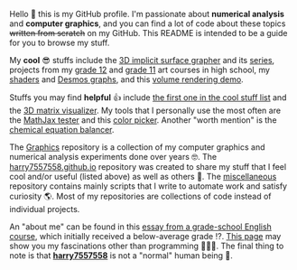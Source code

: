 Hello 👋 this is my GitHub profile.
I'm passionate about **numerical analysis** and **computer graphics**,
and you can find a lot of code about these topics ~~written from scratch~~ on my GitHub.
This README is intended to be a guide for you to browse my stuff.

My **cool** 😎 stuffs include the
[3D implicit surface grapher](https://harry7557558.github.io/spirula/implicit3/index.html)
and its [series](https://harry7557558.github.io/spirula/),
projects from my [grade 12](https://harry7557558.github.io/AVI4M-ISP/index.html)
and [grade 11](https://harry7557558.github.io/Graphics/UI/Homework/AVI3M/index.html) art courses in high school,
my [shaders](https://harry7557558.github.io/shadertoy/index.html)
and [Desmos graphs](https://harry7557558.github.io/desmos/index.html),
and this [volume rendering demo](https://harry7557558.github.io/Graphics/raytracing/webgl_volume/index.html).

Stuffs you may find **helpful** 👍 include
[the first one in the cool stuff list](https://harry7557558.github.io/spirula/)
and the [3D matrix visualizer](https://harry7557558.github.io/tools/matrixv.html).
My tools that I personally use the most often are
the [MathJax tester](https://harry7557558.github.io/tools/mathjaxt.html)
and this [color picker](https://harry7557558.github.io/tools/colorpicker.html).
Another "worth mention" is the
[chemical equation balancer](https://harry7557558.github.io/tools/chemequ.html).

The [Graphics](https://github.com/harry7557558/Graphics) repository is a collection of
my computer graphics and numerical analysis experiments done over years 🤓.
The [harry7557558.github.io](https://github.com/harry7557558/harry7557558.github.io) repository
was created to share my stuff that I feel cool and/or useful (listed above) as well as others 👀.
The [miscellaneous](https://github.com/harry7557558/miscellaneous) repository contains mainly
scripts that I write to automate work and satisfy curiosity 🌎.
Most of my repositories are collections of code instead of individual projects.

An "about me" can be found in this
[essay from a grade-school English course](https://docs.google.com/document/d/1kPZR1pcpAQbeRbjvexFIa1hHDHlmzMwx9m2K0_GtyqI/preview),
which initially received a below-average grade ⁉.
[This page](https://harry7557558.github.io/dall-e/index.html)
may show you my fascinations other than programming 🐚🔮🌊.
The final thing to note is that
[**harry7557558**](https://harry7557558.github.io/) is not a "normal" human being 🤖.
